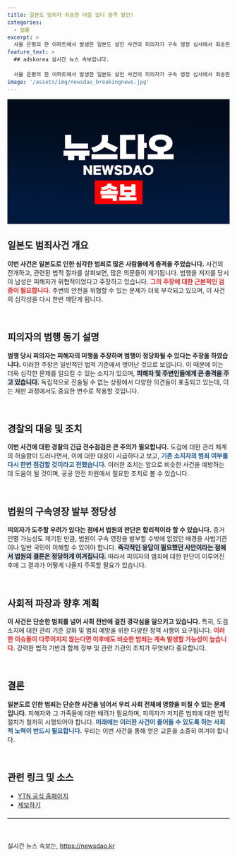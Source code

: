 ```yaml
---
title: 일본도 범죄자 죄송한 마음 없다 충격 발언!
categories:
  - 법률
excerpt: >
  서울 은평의 한 아파트에서 발생한 일본도 살인 사건의 피의자가 구속 영장 심사에서 죄송한 마음이 없다고 밝혀 충격을 주고 있습니다. 경찰은 도검 소지에 대한 긴급 전수조사에 착수하며, 범죄 예방 강화에 나섰습니다.
feature_text: >
  ## adskorea 실시간 뉴스 속보입니다.

  서울 은평의 한 아파트에서 발생한 일본도 살인 사건의 피의자가 구속 영장 심사에서 죄송한 마음이 없다고 밝혀 충격을 주고 있습니다. 경찰은 도검 소지에 대한 긴급 전수조사에 착수하며, 범죄 예방 강화에 나섰습니다.
image: '/assets/img/newsdao_breakingnews.jpg'
---
```


<p><img src="/assets/img/newsdao_breakingnews.jpg" alt="adskorea 속보" /></p>

<h2 data-ke-size="size26">일본도 범죄사건 개요</h2>

<p data-ke-size="size16"><b>이번 사건은 일본도로 인한 심각한 범죄로 많은 사람들에게 충격을 주었습니다.</b> 사건의 전개하고, 관련된 법적 절차를 살펴보면, 많은 의문들이 제기됩니다. 범행을 저지를 당시 이 남성은 피해자가 위협적이었다고 주장하고 있습니다. <b><span style="color: #ee2323;">그의 주장에 대한 근본적인 검증이 필요합니다.</span></b> 주변의 안전을 위협할 수 있는 문제가 더욱 부각되고 있으며, 이 사건의 심각성을 다시 한번 깨닫게 됩니다.</p>

<p data-ke-size="size16">&nbsp;</p>

<h2 data-ke-size="size26">피의자의 범행 동기 설명</h2>

<p data-ke-size="size16"><b>범행 당시 피의자는 피해자의 미행을 주장하며 범행이 정당화될 수 있다는 주장을 하였습니다.</b> 이러한 주장은 일반적인 법적 기준에서 벗어난 것으로 보입니다. 이 때문에 이는 더욱 심각한 문제를 일으킬 수 있는 소지가 있으며, <b><span style="background-color: #21538527;">피해자 및 주변인들에게 큰 충격을 주고 있습니다.</span></b> 독립적으로 진술될 수 없는 상황에서 다양한 의견들이 표출되고 있는데, 이는 재판 과정에서도 중요한 변수로 작용할 것입니다.</p>

<p data-ke-size="size16">&nbsp;</p>

<h2 data-ke-size="size26">경찰의 대응 및 조치</h2>

<p data-ke-size="size16"><b>이번 사건에 대한 경찰의 긴급 전수점검은 큰 주의가 필요합니다.</b> 도검에 대한 관리 체계의 허술함이 드러나면서, 이에 대한 대응이 시급하다고 보고, <b><span style="color: #1a5490;">기존 소지자의 범죄 여부를 다시 한번 점검할 것이라고 전했습니다.</span></b> 이러한 조치는 앞으로 비슷한 사건을 예방하는 데 도움이 될 것이며, 공공 안전 차원에서 필요한 조치로 볼 수 있습니다.</p>

<p data-ke-size="size16">&nbsp;</p>

<h2 data-ke-size="size26">법원의 구속영장 발부 정당성</h2>

<p data-ke-size="size16"><b>피의자가 도주할 우려가 있다는 점에서 법원의 판단은 합리적이라 할 수 있습니다.</b> 증거 인멸 가능성도 제기된 만큼, 법원이 구속 영장을 발부할 수밖에 없었던 배경을 사법기관이나 일반 국민이 이해할 수 있어야 합니다. <b><span style="background-color: #21538527;">즉각적인 응답이 필요했던 사안이라는 점에서 법원의 결론은 정당하게 여겨집니다.</span></b> 따라서 피의자의 범죄에 대한 판단이 이루어진 후에 그 결과가 어떻게 나올지 주목할 필요가 있습니다.</p>

<p data-ke-size="size16">&nbsp;</p>

<h2 data-ke-size="size26">사회적 파장과 향후 계획</h2>

<p data-ke-size="size16"><b>이 사건은 단순한 범죄를 넘어 사회 전반에 걸친 경각심을 일으키고 있습니다.</b> 특히, 도검 소지에 대한 관리 기준 강화 및 범죄 예방을 위한 다양한 정책 시행이 요구됩니다. <b><span style="color: #ee2323;">이러한 이슈들이 다루어지지 않는다면 이후에도 비슷한 범죄는 계속 발생할 가능성이 높습니다.</span></b> 강력한 법적 기반과 함께 정부 및 관련 기관의 조치가 무엇보다 중요합니다.</p>

<p data-ke-size="size16">&nbsp;</p>

<h2 data-ke-size="size26">결론</h2>

<p data-ke-size="size16"><b>일본도로 인한 범죄는 단순한 사건을 넘어서 우리 사회 전체에 영향을 미칠 수 있는 문제입니다.</b> 피해자와 그 가족들에 대한 배려가 필요하며, 피의자가 저지른 범죄에 대한 법적 절차가 철저히 시행되어야 합니다. <b><span style="color: #1a5490;">미래에는 이러한 사건이 줄어들 수 있도록 하는 사회적 노력이 반드시 필요합니다.</span></b> 우리는 이번 사건을 통해 얻은 교훈을 소중히 여겨야 합니다.</p>

<p data-ke-size="size16">&nbsp;</p>

<h2 data-ke-size="size26">관련 링크 및 소스</h2>

<ul>
    <li><a href="https://ytn.co.kr/" target="_blank">YTN 공식 홈페이지</a></li>
    <li><a href="mailto:social@ytn.co.kr">제보하기</a></li>
</ul>

<hr style="border-top: 1px solid #eaeaea; margin: 20px 0;">

<p data-ke-size="size16">&nbsp;</p>
실시간 뉴스 속보는, <a href="https://newsdao.kr" rel="dofollow">https://newsdao.kr</a>


